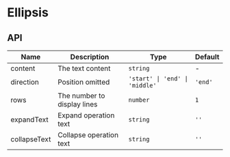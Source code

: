 # Ellipsis

<code src="./demos/demo1.tsx"></code>

## API

| Name         | Description                 | Type                           | Default |
| ------------ | --------------------------- | ------------------------------ | ------- |
| content      | The text content            | `string`                       | -       |
| direction    | Position omitted            | `'start' \| 'end' \| 'middle'` | `'end'` |
| rows         | The number to display lines | `number`                       | `1`     |
| expandText   | Expand operation text       | `string`                       | `''`    |
| collapseText | Collapse operation text     | `string`                       | `''`    |
